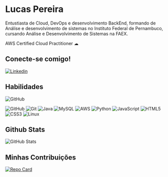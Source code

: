 # Lucas Pereira
Entustiasta de Cloud, DevOps e desenvolvimento BackEnd, formando de Análise e desenvolvimento 
de sistemas no Instituto Federal de Pernambuco, cursando Análise e Desenvolvimento de Sistemas na FAEX.

AWS Certified Cloud Practitioner ☁
## Conecte-se comigo!
[![Linkedin](https://img.shields.io/badge/Linkedin-0D0D0D?style=for-the-badge&logo=github&logoColor=fff)](https://github.com/lucaspereira1dev)

## Habilidades
<img src="https://img.shields.io/badge/GitHub-fff?style=for-the-badge&logo=github&logoColor=0D0D0D" alt="GitHub" />

![GitHub](https://img.shields.io/badge/GitHub-fff?style=for-the-badge&logo=github&logoColor=0D0D0D)
![Git](https://img.shields.io/badge/Git-0D0D0D?style=for-the-badge&logo=git&logoColor=fff)
![Java](https://img.shields.io/badge/java-fff.svg?style=for-the-badge&logo=openjdk&logoColor=0D0D0D)
![MySQL](https://img.shields.io/badge/mysql-0D0D0D.svg?style=for-the-badge&logo=mysql&logoColor=white)
![AWS](https://img.shields.io/badge/AWS-fff.svg?style=for-the-badge&logo=amazon-aws&logoColor=0D0D0D)
![Python](https://img.shields.io/badge/python-0D0D0D?style=for-the-badge&logo=python&logoColor=fff)
![JavaScript](https://img.shields.io/badge/javascript-fff.svg?style=for-the-badge&logo=javascript&logoColor=0D0D0D)
![HTML5](https://img.shields.io/badge/html5-0D0D0D.svg?style=for-the-badge&logo=html5&logoColor=fff)
![CSS3](https://img.shields.io/badge/css3-fff.svg?style=for-the-badge&logo=css3&logoColor=0D0D0D)
![Linux](https://img.shields.io/badge/Linux-0D0D0D?style=for-the-badge&logo=linux&logoColor=fff)



## Github Stats
![GitHub Stats](https://github-readme-stats.vercel.app/api?username=lucaspereira1dev&theme=transparent&bg_color=0D0D0D&border_color=fff&show_icons=true&icon_color=fff&title_color=fff&text_color=fff&hide_title=true&hide=stars)

## Minhas Contribuições
[![Repo Card](https://github-readme-stats.vercel.app/api/pin/?username=lucaspereira1dev&repo=dio-lab-open-source&bg_color=0D0D0D&border_color=fff&show_icons=true&icon_color=fff&title_color=fff&text_color=fff)](https://github.com/octoeli/dio-lab-open-source)
